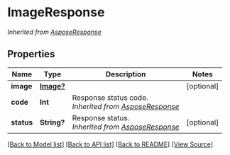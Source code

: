 # ImageResponse


*Inherited from [AsposeResponse](AsposeResponse.md)*
## Properties
Name | Type | Description | Notes
------------ | ------------- | ------------- | -------------
**image** | [**Image?**](Image.md) |  | [optional]
**code** | **Int** | Response status code.<br />*Inherited from [AsposeResponse](AsposeResponse.md)* | 
**status** | **String?** | Response status.<br />*Inherited from [AsposeResponse](AsposeResponse.md)* | [optional]

[[Back to Model list]](../README.md#documentation-for-models) [[Back to API list]](../README.md#documentation-for-api-endpoints) [[Back to README]](../README.md) [[View Source]](../src/models/ImageResponse.ts)

